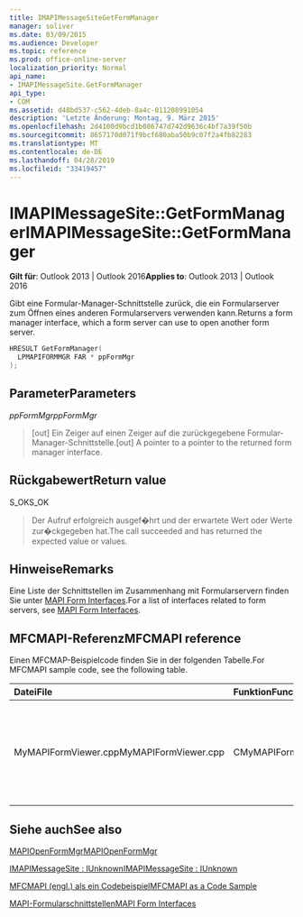 ```yaml
---
title: IMAPIMessageSiteGetFormManager
manager: soliver
ms.date: 03/09/2015
ms.audience: Developer
ms.topic: reference
ms.prod: office-online-server
localization_priority: Normal
api_name:
- IMAPIMessageSite.GetFormManager
api_type:
- COM
ms.assetid: d48bd537-c562-4deb-8a4c-011208991054
description: 'Letzte Änderung: Montag, 9. März 2015'
ms.openlocfilehash: 2d4100d9bcd1b086747d742d9636c4bf7a39f50b
ms.sourcegitcommit: 8657170d071f9bcf680aba50b9c07f2a4fb82283
ms.translationtype: MT
ms.contentlocale: de-DE
ms.lasthandoff: 04/28/2019
ms.locfileid: "33419457"
---
```

# <a name="imapimessagesitegetformmanager"></a><span data-ttu-id="a1cb1-103">IMAPIMessageSite::GetFormManager</span><span class="sxs-lookup"><span data-stu-id="a1cb1-103">IMAPIMessageSite::GetFormManager</span></span>

  
  
<span data-ttu-id="a1cb1-104">**Gilt für**: Outlook 2013 | Outlook 2016</span><span class="sxs-lookup"><span data-stu-id="a1cb1-104">**Applies to**: Outlook 2013 | Outlook 2016</span></span> 
  
<span data-ttu-id="a1cb1-105">Gibt eine Formular-Manager-Schnittstelle zurück, die ein Formularserver zum Öffnen eines anderen Formularservers verwenden kann.</span><span class="sxs-lookup"><span data-stu-id="a1cb1-105">Returns a form manager interface, which a form server can use to open another form server.</span></span>
  
```cpp
HRESULT GetFormManager(
  LPMAPIFORMMGR FAR * ppFormMgr
);
```

## <a name="parameters"></a><span data-ttu-id="a1cb1-106">Parameter</span><span class="sxs-lookup"><span data-stu-id="a1cb1-106">Parameters</span></span>

 <span data-ttu-id="a1cb1-107">_ppFormMgr_</span><span class="sxs-lookup"><span data-stu-id="a1cb1-107">_ppFormMgr_</span></span>
  
> <span data-ttu-id="a1cb1-108">[out] Ein Zeiger auf einen Zeiger auf die zurückgegebene Formular-Manager-Schnittstelle.</span><span class="sxs-lookup"><span data-stu-id="a1cb1-108">[out] A pointer to a pointer to the returned form manager interface.</span></span>
    
## <a name="return-value"></a><span data-ttu-id="a1cb1-109">Rückgabewert</span><span class="sxs-lookup"><span data-stu-id="a1cb1-109">Return value</span></span>

<span data-ttu-id="a1cb1-110">S_OK</span><span class="sxs-lookup"><span data-stu-id="a1cb1-110">S_OK</span></span> 
  
> <span data-ttu-id="a1cb1-111">Der Aufruf erfolgreich ausgef�hrt und der erwartete Wert oder Werte zur�ckgegeben hat.</span><span class="sxs-lookup"><span data-stu-id="a1cb1-111">The call succeeded and has returned the expected value or values.</span></span>
    
## <a name="remarks"></a><span data-ttu-id="a1cb1-112">Hinweise</span><span class="sxs-lookup"><span data-stu-id="a1cb1-112">Remarks</span></span>

<span data-ttu-id="a1cb1-113">Eine Liste der Schnittstellen im Zusammenhang mit Formularservern finden Sie unter [MAPI Form Interfaces](mapi-form-interfaces.md).</span><span class="sxs-lookup"><span data-stu-id="a1cb1-113">For a list of interfaces related to form servers, see [MAPI Form Interfaces](mapi-form-interfaces.md).</span></span>
  
## <a name="mfcmapi-reference"></a><span data-ttu-id="a1cb1-114">MFCMAPI-Referenz</span><span class="sxs-lookup"><span data-stu-id="a1cb1-114">MFCMAPI reference</span></span>

<span data-ttu-id="a1cb1-115">Einen MFCMAP-Beispielcode finden Sie in der folgenden Tabelle.</span><span class="sxs-lookup"><span data-stu-id="a1cb1-115">For MFCMAPI sample code, see the following table.</span></span>
  
|<span data-ttu-id="a1cb1-116">**Datei**</span><span class="sxs-lookup"><span data-stu-id="a1cb1-116">**File**</span></span>|<span data-ttu-id="a1cb1-117">**Funktion**</span><span class="sxs-lookup"><span data-stu-id="a1cb1-117">**Function**</span></span>|<span data-ttu-id="a1cb1-118">**Comment**</span><span class="sxs-lookup"><span data-stu-id="a1cb1-118">**Comment**</span></span>|
|:-----|:-----|:-----|
|<span data-ttu-id="a1cb1-119">MyMAPIFormViewer.cpp</span><span class="sxs-lookup"><span data-stu-id="a1cb1-119">MyMAPIFormViewer.cpp</span></span>  <br/> |<span data-ttu-id="a1cb1-120">CMyMAPIFormViewer::GetFormManager</span><span class="sxs-lookup"><span data-stu-id="a1cb1-120">CMyMAPIFormViewer::GetFormManager</span></span>  <br/> |<span data-ttu-id="a1cb1-121">MFCMAPI verwendet die **IMAPIMessageSite::GetFormManager-Methode** zum Aufrufen von [MAPIOpenFormMgr](mapiopenformmgr.md) und zum Zurückgeben der Ergebnisse dieses Aufrufs.</span><span class="sxs-lookup"><span data-stu-id="a1cb1-121">MFCMAPI uses the **IMAPIMessageSite::GetFormManager** method to call [MAPIOpenFormMgr](mapiopenformmgr.md) and return the results of that call.</span></span>  <br/> |
   
## <a name="see-also"></a><span data-ttu-id="a1cb1-122">Siehe auch</span><span class="sxs-lookup"><span data-stu-id="a1cb1-122">See also</span></span>



[<span data-ttu-id="a1cb1-123">MAPIOpenFormMgr</span><span class="sxs-lookup"><span data-stu-id="a1cb1-123">MAPIOpenFormMgr</span></span>](mapiopenformmgr.md)
  
[<span data-ttu-id="a1cb1-124">IMAPIMessageSite : IUnknown</span><span class="sxs-lookup"><span data-stu-id="a1cb1-124">IMAPIMessageSite : IUnknown</span></span>](imapimessagesiteiunknown.md)


[<span data-ttu-id="a1cb1-125">MFCMAPI (engl.) als ein Codebeispiel</span><span class="sxs-lookup"><span data-stu-id="a1cb1-125">MFCMAPI as a Code Sample</span></span>](mfcmapi-as-a-code-sample.md)
  
[<span data-ttu-id="a1cb1-126">MAPI-Formularschnittstellen</span><span class="sxs-lookup"><span data-stu-id="a1cb1-126">MAPI Form Interfaces</span></span>](mapi-form-interfaces.md)

